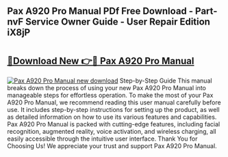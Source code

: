 ## Pax A920 Pro Manual PDf Free Download - Part-nvF Service Owner Guide - User Repair Edition iX8jP

# <h2><a href="http://cf17357.oget.top/?id=Pax+A920+Pro+Manual">🔗Download New 👉🔴 Pax A920 Pro Manual</a></h2>

[![Pax A920 Pro Manual new download](https://i.imgur.com/5g1atiW.png)](http://cf17357.oget.top/?id=Pax+A920+Pro+Manual)
Step-by-Step Guide This manual breaks down the process of using your new Pax A920 Pro Manual into manageable steps for effortless operation. To make the most of your Pax A920 Pro Manual, we recommend reading this user manual carefully before use. It includes step-by-step instructions for setting up the product, as well as detailed information on how to use its various features and capabilities. Pax A920 Pro Manual is packed with cutting-edge features, including facial recognition, augmented reality, voice activation, and wireless charging, all easily accessible through the intuitive user interface. Thank You for Choosing Us! We appreciate your trust and support Pax A920 Pro Manual.
